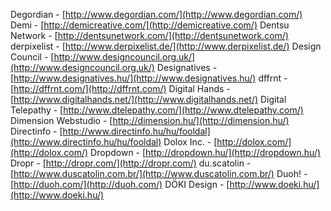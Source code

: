 Degordian - [http://www.degordian.com/](http://www.degordian.com/)
Demi - [http://demicreative.com/](http://demicreative.com/)
Dentsu Network - [http://dentsunetwork.com/](http://dentsunetwork.com/)
derpixelist - [http://www.derpixelist.de/](http://www.derpixelist.de/)
Design Council - [http://www.designcouncil.org.uk/](http://www.designcouncil.org.uk/)
Designatives - [http://www.designatives.hu/](http://www.designatives.hu/)
dffrnt - [http://dffrnt.com/](http://dffrnt.com/)
Digital Hands - [http://www.digitalhands.net/](http://www.digitalhands.net/)
Digital Telepathy - [http://www.dtelepathy.com/](http://www.dtelepathy.com/)
Dimension Webstudio - [http://dimension.hu/](http://dimension.hu/)
Directinfo - [http://www.directinfo.hu/hu/fooldal](http://www.directinfo.hu/hu/fooldal)
Dolox Inc. - [http://dolox.com/](http://dolox.com/)
Dropdown - [http://dropdown.hu/](http://dropdown.hu/)
Dropr - [http://dropr.com/](http://dropr.com/)
du.scatolin - [http://www.duscatolin.com.br/](http://www.duscatolin.com.br/)
Duoh! - [http://duoh.com/](http://duoh.com/)
DÖKI Design - [http://www.doeki.hu/](http://www.doeki.hu/)